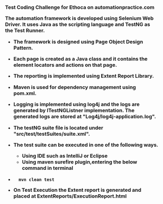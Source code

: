 <h3>Test Coding Challenge for Ethoca on automationpractice.com 

The automation framework is developed using Selenium Web Driver. It uses Java as the scripting language and TestNG as the Test Runner. 

* The framework is designed using Page Object Design Pattern.
* Each page is created as a Java class and it contains the element locators and actions on that page.</br>
* The reporting is implemented using Extent Report Library.</br>
* Maven is used for dependency management using pom.xml. 
* Logging is implemented using log4j and the logs are generated by ITestNGListner implementation. The generated logs are stored at "Log4j/log4j-application.log".
* The testNG suite file is located under "src/test/testSuites/suite.xml".

* The test suite can be executed in one of the following ways.

  * Using IDE such as IntelliJ or Eclipse
  * Using maven surefire plugin,entering the below command in terminal
*       mvn clean test

*   On Test Execution the Extent report is generated and placed at ExtentReports/ExecutionReport.html
          